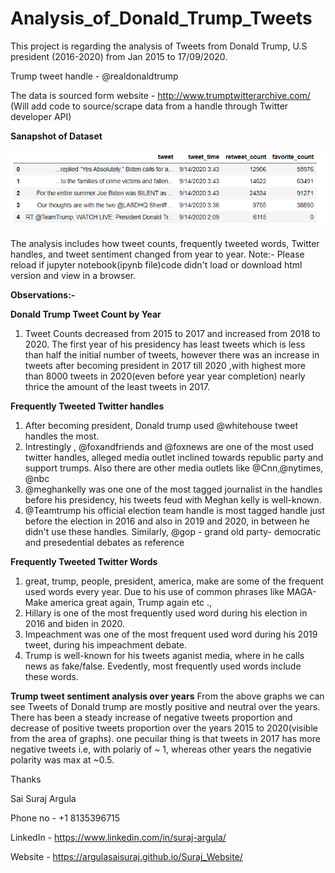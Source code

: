 # Analysis_of_Donald_Trump_Tweets

This project is regarding the analysis of Tweets from Donald Trump, U.S president (2016-2020) from Jan 2015 to 17/09/2020.

Trump tweet handle - @realdonaldtrump

The data is sourced form website - http://www.trumptwitterarchive.com/
(Will add code to source/scrape data from a handle through Twitter developer API)

**Sanapshot of Dataset**

![Dataset Preview](https://github.com/ARGULASAISURAJ/Analysis_of_Donald_Trump_Tweets/blob/main/Pic.PNG)

The analysis includes how tweet counts, frequently tweeted words, Twitter handles, and tweet sentiment changed from year to year.
Note:- Please reload if jupyter notebook(ipynb file)code didn't load or download html version and view in a browser. 

**Observations:-**

**Donald Trump Tweet Count by Year**
1. Tweet Counts decreased from 2015 to 2017 and increased from 2018 to 2020. The first year of his presidency has least tweets which is less than half the initial number of tweets, however there was an increase in tweets after becoming president in 2017 till 2020 ,with highest more than 8000 tweets in 2020(even before year year completion) nearly thrice the amount of the least tweets in 2017.

**Frequently Tweeted Twitter handles**
1. After becoming president, Donald trump used @whitehouse tweet handles the most.
2. Intrestingly , @foxandfriends and @foxnews are one of the most used twitter handles, alleged media outlet inclined towards republic party and support trumps. Also there are other media outlets like @Cnn,@nytimes, @nbc
3. @meghankelly was one one of the most tagged journalist in the handles before his presidency, his tweets feud with Meghan kelly is well-known.
4. @Teamtrump his official election team handle is most tagged handle just before the election in 2016 and also in 2019 and 2020, in between he didn't use these handles. Similarly, @gop - grand old party- democratic and presedential debates as reference

**Frequently Tweeted Twitter Words**
1. great, trump, people, president, america, make are some of the frequent used words every year. Due to his use of common phrases like MAGA- Make america great again, Trump again etc .,
2. Hillary is one of the most frequently used word during his election in 2016 and biden in 2020.
3. Impeachment was one of the most frequent used word during his 2019 tweet, during his impeachment debate.
4. Trump is well-known for his tweets aganist media, where in he calls news as fake/false. Evedently, most frequently used words include these words.

**Trump tweet sentiment analysis over years**
From the above graphs we can see Tweets of Donald trump are mostly positive and neutral over the years. There has been a steady increase of negative tweets proportion and decrease of positive tweets proportion over the years 2015 to 2020(visible from the area of graphs). one pecuilar thing is that tweets in 2017 has more negative tweets i.e, with polariy of ~ 1, whereas other years the negativie polarity was max at ~0.5.

Thanks

Sai Suraj Argula

Phone no - +1 8135396715

LinkedIn - https://www.linkedin.com/in/suraj-argula/

Website - https://argulasaisuraj.github.io/Suraj_Website/
